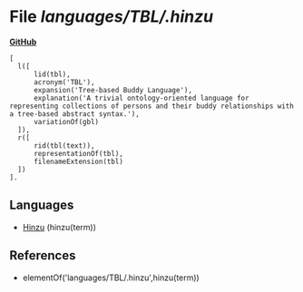 # File _languages/TBL/.hinzu_
**[GitHub](https://github.com/softlang/yas/blob/master/languages/TBL/.hinzu)**
```
[
  l([
      lid(tbl),
      acronym('TBL'),
      expansion('Tree-based Buddy Language'),
      explanation('A trivial ontology-oriented language for representing collections of persons and their buddy relationships with a tree-based abstract syntax.'),
      variationOf(gbl)
  ]),
  r([
      rid(tbl(text)),
      representationOf(tbl),
      filenameExtension(tbl)
  ])
].
```

## Languages
* [Hinzu](../languages/Hinzu.md) (hinzu(term))

## References
* elementOf('languages/TBL/.hinzu',hinzu(term))

